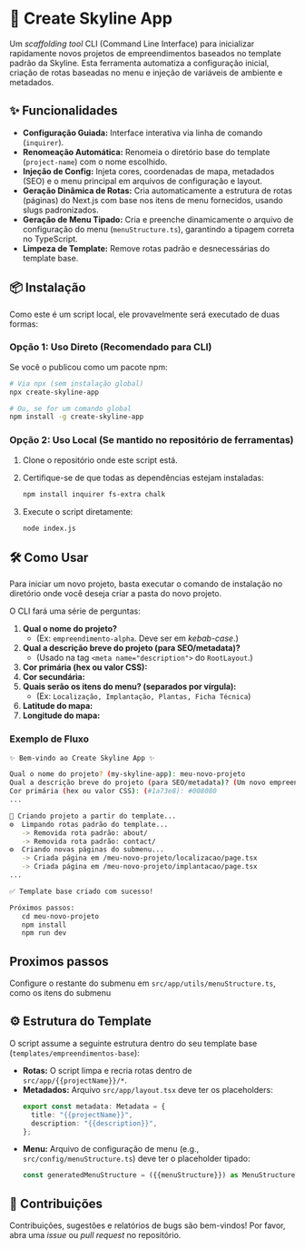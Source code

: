 # 🚀 Create Skyline App

Um *scaffolding tool* CLI (Command Line Interface) para inicializar rapidamente novos projetos de empreendimentos baseados no template padrão da Skyline. Esta ferramenta automatiza a configuração inicial, criação de rotas baseadas no menu e injeção de variáveis de ambiente e metadados.

## ✨ Funcionalidades

  * **Configuração Guiada:** Interface interativa via linha de comando (`inquirer`).
  * **Renomeação Automática:** Renomeia o diretório base do template (`project-name`) com o nome escolhido.
  * **Injeção de Config:** Injeta cores, coordenadas de mapa, metadados (SEO) e o menu principal em arquivos de configuração e layout.
  * **Geração Dinâmica de Rotas:** Cria automaticamente a estrutura de rotas (páginas) do Next.js com base nos itens de menu fornecidos, usando slugs padronizados.
  * **Geração de Menu Tipado:** Cria e preenche dinamicamente o arquivo de configuração do menu (`menuStructure.ts`), garantindo a tipagem correta no TypeScript.
  * **Limpeza de Template:** Remove rotas padrão e desnecessárias do template base.

## 📦 Instalação

Como este é um script local, ele provavelmente será executado de duas formas:

### Opção 1: Uso Direto (Recomendado para CLI)

Se você o publicou como um pacote npm:

```bash
# Via npx (sem instalação global)
npx create-skyline-app

# Ou, se for um comando global
npm install -g create-skyline-app
```

### Opção 2: Uso Local (Se mantido no repositório de ferramentas)

1.  Clone o repositório onde este script está.

2.  Certifique-se de que todas as dependências estejam instaladas:

    ```bash
    npm install inquirer fs-extra chalk
    ```

3.  Execute o script diretamente:

    ```bash
    node index.js
    ```

## 🛠️ Como Usar

Para iniciar um novo projeto, basta executar o comando de instalação no diretório onde você deseja criar a pasta do novo projeto.

O CLI fará uma série de perguntas:

1.  **Qual o nome do projeto?**
      * (Ex: `empreendimento-alpha`. Deve ser em *kebab-case*.)
2.  **Qual a descrição breve do projeto (para SEO/metadata)?**
      * (Usado na tag `<meta name="description">` do `RootLayout`.)
3.  **Cor primária (hex ou valor CSS):**
4.  **Cor secundária:**
5.  **Quais serão os itens do menu? (separados por vírgula):**
      * (Ex: `Localização, Implantação, Plantas, Ficha Técnica`)
6.  **Latitude do mapa:**
7.  **Longitude do mapa:**

### Exemplo de Fluxo

```bash
✨ Bem-vindo ao Create Skyline App ✨

Qual o nome do projeto? (my-skyline-app): meu-novo-projeto
Qual a descrição breve do projeto (para SEO/metadata)? (Um novo empreendimento...): O melhor empreendimento da região.
Cor primária (hex ou valor CSS): (#1a73e8): #008080
...

📁 Criando projeto a partir do template...
⚙️  Limpando rotas padrão do template...
   -> Removida rota padrão: about/
   -> Removida rota padrão: contact/
⚙️  Criando novas páginas do submenu...
   -> Criada página em /meu-novo-projeto/localizacao/page.tsx
   -> Criada página em /meu-novo-projeto/implantacao/page.tsx
...

✅ Template base criado com sucesso!

Próximos passos:
   cd meu-novo-projeto
   npm install
   npm run dev
```
## Proximos passos

Configure o restante do submenu em `src/app/utils/menuStructure.ts`, como os itens do submenu

## ⚙️ Estrutura do Template

O script assume a seguinte estrutura dentro do seu template base (`templates/empreendimentos-base`):

  * **Rotas:** O script limpa e recria rotas dentro de `src/app/{{projectName}}/*`.
  * **Metadados:** Arquivo `src/app/layout.tsx` deve ter os placeholders:
    ```typescript
    export const metadata: Metadata = {
      title: "{{projectName}}",
      description: "{{description}}",
    };
    ```
  * **Menu:** Arquivo de configuração de menu (e.g., `src/config/menuStructure.ts`) deve ter o placeholder tipado:
    ```typescript
    const generatedMenuStructure = ({{menuStructure}}) as MenuStructureType[];
    ```

## 🤝 Contribuições

Contribuições, sugestões e relatórios de bugs são bem-vindos\! Por favor, abra uma *issue* ou *pull request* no repositório.
